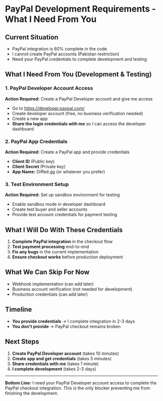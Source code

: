 # PayPal Development Requirements - What I Need From You

## Current Situation

- PayPal integration is 60% complete in the code
- I cannot create PayPal accounts (Pakistan restriction)
- Need your PayPal credentials to complete development and testing

## What I Need From You (Development & Testing)

### 1. PayPal Developer Account Access

**Action Required:** Create a PayPal Developer account and give me access

- Go to https://developer.paypal.com/
- Create developer account (free, no business verification needed)
- Create a new app
- **Share the login credentials with me** so I can access the developer dashboard

### 2. PayPal App Credentials

**Action Required:** Create a PayPal app and provide credentials

- **Client ID** (Public key)
- **Client Secret** (Private key)
- **App Name:** Diffed.gg (or whatever you prefer)

### 3. Test Environment Setup

**Action Required:** Set up sandbox environment for testing

- Enable sandbox mode in developer dashboard
- Create test buyer and seller accounts
- Provide test account credentials for payment testing

## What I Will Do With These Credentials

1. **Complete PayPal integration** in the checkout flow
2. **Test payment processing** end-to-end
3. **Fix any bugs** in the current implementation
4. **Ensure checkout works** before production deployment

## What We Can Skip For Now

- Webhook implementation (can add later)
- Business account verification (not needed for development)
- Production credentials (can add later)

## Timeline

- **You provide credentials** → I complete integration in 2-3 days
- **You don't provide** → PayPal checkout remains broken

## Next Steps

1. **Create PayPal Developer account** (takes 10 minutes)
2. **Create app and get credentials** (takes 5 minutes)
3. **Share credentials with me** (takes 1 minute)
4. **I complete development** (takes 2-3 days)

---

**Bottom Line:** I need your PayPal Developer account access to complete the PayPal checkout integration. This is the only blocker preventing me from finishing the development.

